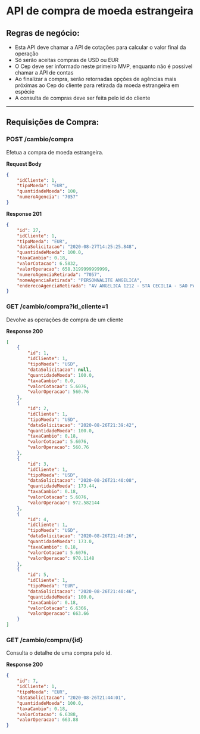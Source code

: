 # API de compra de moeda estrangeira

 ## Regras de negócio:
  - Esta API deve chamar a API de cotações para calcular o valor final da operação
  - Só serão aceitas compras de USD ou EUR
  - O Cep deve ser informado neste primeiro MVP, enquanto não é possível chamar a API de contas
  - Ao finalizar a compra, serão retornadas opções de agências mais próximas ao Cep do cliente para retirada da moeda estrangeira em espécie
  - A consulta de compras deve ser feita pelo id do cliente

___
 ## Requisições de Compra:

 ### POST /cambio/compra
Efetua a compra de moeda estrangeira.

**Request Body**
```json
{
    "idCliente": 1,
    "tipoMoeda": "EUR",
    "quantidadeMoeda": 100,
    "numeroAgencia": "7057"
}
```

**Response 201**
```json
{
    "id": 27,
    "idCliente": 1,
    "tipoMoeda": "EUR",
    "dataSolicitacao": "2020-08-27T14:25:25.848",
    "quantidadeMoeda": 100.0,
    "taxaCambio": 0.18,
    "valorCotacao": 6.5832,
    "valorOperacao": 658.3199999999999,
    "numeroAgenciaRetirada": "7057",
    "nomeAgenciaRetirada": "PERSONNALITE ANGELICA",
    "enderecoAgenciaRetirada": "AV ANGELICA 1212 - STA CECILIA - SAO PAULO SP - CEP 01228-100"
}
```

 ### GET /cambio/compra?id_cliente=1
Devolve as operações de compra de um cliente

**Response 200**
```json
[
    {
        "id": 1,
        "idCliente": 1,
        "tipoMoeda": "USD",
        "dataSolicitacao": null,
        "quantidadeMoeda": 100.0,
        "taxaCambio": 0.0,
        "valorCotacao": 5.6076,
        "valorOperacao": 560.76
    },
    {
        "id": 2,
        "idCliente": 1,
        "tipoMoeda": "USD",
        "dataSolicitacao": "2020-08-26T21:39:42",
        "quantidadeMoeda": 100.0,
        "taxaCambio": 0.18,
        "valorCotacao": 5.6076,
        "valorOperacao": 560.76
    },
    {
        "id": 3,
        "idCliente": 1,
        "tipoMoeda": "USD",
        "dataSolicitacao": "2020-08-26T21:40:08",
        "quantidadeMoeda": 173.44,
        "taxaCambio": 0.18,
        "valorCotacao": 5.6076,
        "valorOperacao": 972.582144
    },
    {
        "id": 4,
        "idCliente": 1,
        "tipoMoeda": "USD",
        "dataSolicitacao": "2020-08-26T21:40:26",
        "quantidadeMoeda": 173.0,
        "taxaCambio": 0.18,
        "valorCotacao": 5.6076,
        "valorOperacao": 970.1148
    },
    {
        "id": 5,
        "idCliente": 1,
        "tipoMoeda": "EUR",
        "dataSolicitacao": "2020-08-26T21:40:46",
        "quantidadeMoeda": 100.0,
        "taxaCambio": 0.18,
        "valorCotacao": 6.6366,
        "valorOperacao": 663.66
    }
]
```
 ### GET /cambio/compra/{id}
Consulta o detalhe de uma compra pelo id.

**Response 200**
```json
{
    "id": 7,
    "idCliente": 1,
    "tipoMoeda": "EUR",
    "dataSolicitacao": "2020-08-26T21:44:01",
    "quantidadeMoeda": 100.0,
    "taxaCambio": 0.18,
    "valorCotacao": 6.6388,
    "valorOperacao": 663.88
}
```